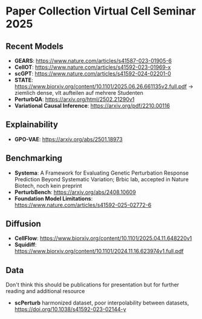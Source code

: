 # Paper Collection Virtual Cell Seminar 2025

## Recent Models
- **GEARS**: https://www.nature.com/articles/s41587-023-01905-6  
- **CellOT**: https://www.nature.com/articles/s41592-023-01969-x
- **scGPT**: https://www.nature.com/articles/s41592-024-02201-0
- **STATE**: https://www.biorxiv.org/content/10.1101/2025.06.26.661135v2.full.pdf -> ziemlich dense, vlt aufteilen auf mehrere Studenten
- **PerturbQA**: https://arxiv.org/html/2502.21290v1
- **Variational Causal Inference**: https://arxiv.org/pdf/2210.00116

## Explainability
- **GPO-VAE**: https://arxiv.org/abs/2501.18973

## Benchmarking
- **Systema**: A Framework for Evaluating Genetic Perturbation Response Prediction Beyond Systematic Variation; Brbic lab, accepted in Nature Biotech, noch kein preprint
- **PerturbBench**: https://arxiv.org/abs/2408.10609
- **Foundation Model Limitations**: https://www.nature.com/articles/s41592-025-02772-6

## Diffusion
- **CellFlow**: https://www.biorxiv.org/content/10.1101/2025.04.11.648220v1
- **Squidiff**: https://www.biorxiv.org/content/10.1101/2024.11.16.623974v1.full.pdf

## Data 
Don't think this should be publications for presentation but for further reading and additional resource
- **scPerturb** harmonized dataset, poor interpolability between datasets, https://doi.org/10.1038/s41592-023-02144-y
